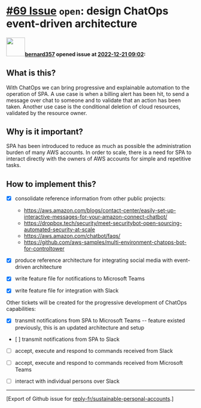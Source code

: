 # [\#69 Issue](https://github.com/reply-fr/sustainable-personal-accounts/issues/69) `open`: design ChatOps  event-driven architecture

#### <img src="https://avatars.githubusercontent.com/u/235078?v=4" width="50">[bernard357](https://github.com/bernard357) opened issue at [2022-12-21 09:02](https://github.com/reply-fr/sustainable-personal-accounts/issues/69):

## What is this?
With ChatOps we can bring progressive and explainable automation to the operation of SPA. A use case is when a billing alert has been hit, to send a message over chat to someone and to validate that an action has been taken. Another use case is the conditional deletion of cloud resources, validated by the resource owner.

## Why is it important?
SPA has been introduced to reduce as much as possible the administration burden of many AWS accounts. In order to scale, there is a need for SPA to interact directly with the owners of AWS accounts for simple and repetitive tasks.

## How to implement this?

- [x] consolidate reference information from other public projects:
    - https://aws.amazon.com/blogs/contact-center/easily-set-up-interactive-messages-for-your-amazon-connect-chatbot/
    - https://dropbox.tech/security/meet-securitybot-open-sourcing-automated-security-at-scale
    - https://aws.amazon.com/chatbot/faqs/
    - https://github.com/aws-samples/multi-environment-chatops-bot-for-controltower

- [x] produce reference architecture for integrating social media with event-driven architecture
- [x] write feature file for notifications to Microsoft Teams
- [x] write feature file for integration with Slack
 
Other tickets will be created for the progressive development of ChatOps capabilities:
- [x] transmit notifications from SPA to Microsoft Teams -- feature existed previously, this is an updated architecture and setup
- [ ] transmit notifications from SPA to Slack
- [ ] accept, execute and respond to commands received from Slack
- [ ] accept, execute and respond to commands received from Microsoft Teams
- [ ] interact with individual persons over Slack





-------------------------------------------------------------------------------



[Export of Github issue for [reply-fr/sustainable-personal-accounts](https://github.com/reply-fr/sustainable-personal-accounts).]
